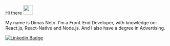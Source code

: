 Hi there <img src="https://media.giphy.com/media/hvRJCLFzcasrR4ia7z/giphy.gif" width="30px">

My name is Dimas Neto. I'm a Front-End Developer, with knowledge on: React.js, React-Native and Node.js.
And I also have a degree in Advertising.

</a>
<a href="https://www.linkedin.com/in/dimas-neto-136aa91a5/"><img alt="Linkedin Badge" src="https://img.shields.io/badge/-Dimas%20Neto-6633cc?style=flat-square&logo=Linkedin&logoColor=white&link=https://www.linkedin.com/in/dimas-neto-136aa91a5/"/>
</a>
